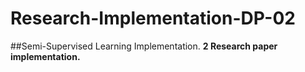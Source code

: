 # Research-Implementation-DP-02

##Semi-Supervised Learning Implementation. 
**2 Research paper implementation.**
